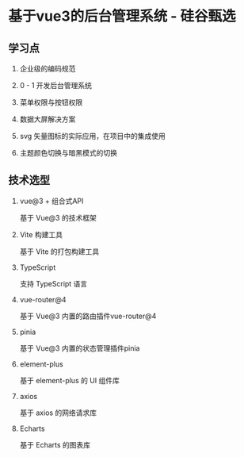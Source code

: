 # 基于vue3的后台管理系统 - 硅谷甄选

## 学习点

1. 企业级的编码规范

2. 0 - 1 开发后台管理系统

3. 菜单权限与按钮权限

4. 数据大屏解决方案

5. svg 矢量图标的实际应用，在项目中的集成使用

6. 主题颜色切换与暗黑模式的切换

## 技术选型

1. vue@3 + 组合式API

    基于 Vue@3 的技术框架

2. Vite 构建工具

    基于 Vite 的打包构建工具

3. TypeScript

    支持 TypeScript 语言

4. vue-router@4

    基于 Vue@3 内置的路由插件vue-router@4

5. pinia

    基于 Vue@3 内置的状态管理插件pinia

6. element-plus

    基于 element-plus 的 UI 组件库

7. axios

    基于 axios 的网络请求库

8. Echarts

    基于 Echarts 的图表库


